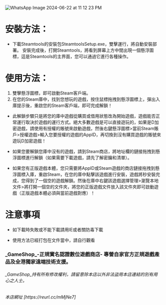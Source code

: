![WhatsApp Image 2024-06-22 at 11 12 23 PM](https://github.com/p5dlong/LumaGUI/assets/109065396/9d881e62-902d-481d-9db7-a6c77dc3b556)

<h1>安裝方法：</h1>
<ul>
<li>下載Steamtools的安裝包SteamtoolsSetup.exe，雙擊運行，將自動安裝部署。
安裝完成後，打開Steamtools，將看到屏幕上方中間出現一個懸浮圖標，這是Steamtools的主界面，您可以通過它進行各種操作。</li>
</ul>

<h1>使用方法：</h1>
<ol><li>雙擊懸浮圖標，即可啟動Steam客戶端。</li>
<li>在您的Steam庫中，找到您想玩的遊戲，按住鼠標拖拽到懸浮圖標上，彈出入庫提示後，重啟您的Steam客戶端，即可完成解鎖！</li></ol>

<ul><li>此解鎖步驟只是將您的庫中遊戲從購買或借用狀態改為開始遊戲，遊戲能否正常運行取決於遊戲的運行方式。絕大多數遊戲是可以直接遊玩的，如果是D加密遊戲，請使用有授權的賬號來啟動遊戲，然後右鍵懸浮圖標>當前Steam賬戶>授權遊戲>輸入您要授權的遊戲的AppID，再切換到沒有購買遊戲的賬號來遊玩D加密遊戲！</li></ul>
<ul><li>如果您要解鎖您庫中沒有的遊戲，請到Steam商店，將地址欄的鏈接拖拽到懸浮圖標進行解鎖（如果需要下載遊戲，請先了解密鑰和清單）。</li></ul>
<ul><li>如果您有正版遊戲本體，您只需要將AppID或Steam遊戲的商店鏈接拖拽到懸浮圖標入庫，重啟Steam，在您的庫中點擊該遊戲進行安裝，遊戲將秒安裝完成，您得到了一個空的遊戲解鎖。然後在庫中右鍵該遊戲選擇管理>瀏覽本地文件>將打開一個空的文件夾，將您的正版遊戲文件放入該文件夾即可啟動遊戲（正版遊戲本體必須與當前遊戲對應）！</li></ul>

<h1>注意事項</h1>
<ul><li>如下載時失敗或不能下載請用IE或者關防毒下載</li></ul>
<ul><li>使用方法已經打包在文件當中，請自行觀看</li></ul>

<h3>_GameShop_-正規實名認證數位遊戲商店- 專營自家官方正規遊戲產品及全港獨家遠端技術支援。</h3>
<h6>_GameShop_持有所有修改權利，請留意除本店以外非法盜用本店連結的別有用心之人士。</h6>
<h6>本店網址 [https://reurl.cc/mMjNe7]</h6>
